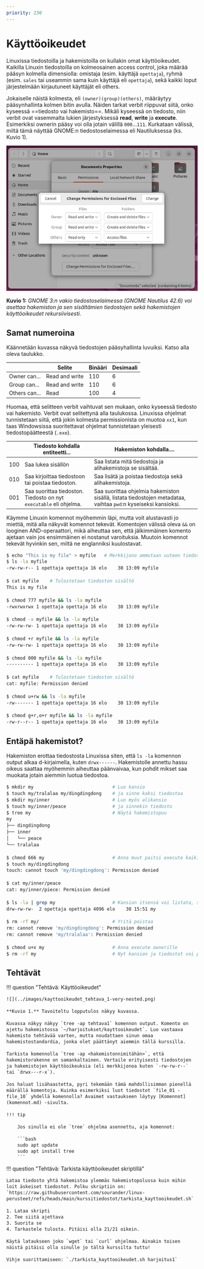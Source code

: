 ```yaml
---
priority: 230
---
```


# Käyttöoikeudet

Linuxissa tiedostoilla ja hakemistoilla on kullakin omat käyttöoikeudet. Kaikilla Linuxin tiedostoilla on kolmeosainen access control, joka määrää pääsyn kolmella dimensiolla: omistaja (esim. käyttäjä `opettaja`), ryhmä (esim. `sales` tai useammin sama kuin käyttäjä eli `opettaja`), sekä kaikki loput järjestelmään kirjautuneet käyttäjät eli others.

Jokaiselle näistä kolmesta, eli `(owner)(group)(others)`, määräytyy pääsynhallinta kolmen bitin avulla. Näiden tarkat verbit riippuvat siitä, onko kyseessä ==tiedosto vai hakemisto==. Mikäli kyseessä on tiedosto, niin verbit ovat vasemmalta lukien järjestyksessä **read**,  **write** ja **execute**.  Esimerkiksi ownerin pääsy voi olla jotain välillä `000`...`111`. Kurkataan välissä, miltä tämä näyttää GNOME:n tiedostoselaimessa eli Nautiluksessa (ks. Kuvio 1).



![Nautilus File Permissions](../images/nautilus-file-folders-permissions.png)

**Kuvio 1:** *GNOME 3:n vakio tiedostoselaimessa (GNOME Nautilus 42.6) voi asettaa hakemiston ja sen sisältämien tiedostojen sekä hakemistojen käyttöoikeudet rekursiivisesti.*



## Samat numeroina

Käännetään kuvassa näkyvä tiedostojen pääsyhallinta luvuiksi. Katso alla oleva taulukko.

|               | Selite         | Binääri | Desimaali |
| ------------- | -------------- | ------- | --------- |
| Owner can...  | Read and write | 110     | 6         |
| Group can...  | Read and write | 110     | 6         |
| Others can... | Read           | 100     | 4         |

Huomaa, että selitteen verbit vaihtuvat sen mukaan, onko kyseessä tiedosto vai hakemisto. Verbit ovat selitettynä alla taulukossa. Linuxissa ohjelmat tunnistetaan siitä, että jokin kolmesta permissionista on muotoa `xx1`, kun taas Windowsissa suoritettavat ohjelmat tunnistetaan yleisesti tiedostopäätteestä (`.exe`).

|     | Tiedosto kohdalla entiteetti...                                    | Hakemiston kohdalla....                                                                                         |
| --- | ------------------------------------------------------------------ | --------------------------------------------------------------------------------------------------------------- |
| 100 | Saa lukea sisällön                                                 | Saa listata mitä tiedostoja ja alihakemistoja se sisältää.                                                      |
| 010 | Saa kirjoittaa tiedostoon tai poistaa tiedoston.                   | Saa lisätä ja poistaa tiedostoja sekä alihakemistoja.                                                           |
| 001 | Saa suorittaa tiedoston. Tiedosto on nyt `executable` eli ohjelma. | Saa suorittaa ohjelmia hakemiston sisällä, listata tiedostojen metadataa, vaihtaa `pwd`:n kyseiseksi kansioksi. |

Käymme Linuxin komennot myöhemmin läpi, mutta voit alustavasti jo miettiä, mitä alla näkyvät komennot tekevät. Komentojen välissä oleva `&&` on looginen AND-operaattori, mikä aiheuttaa sen, että jälkimmäinen komento ajetaan vain jos ensimmäinen ei nostanut varoituksia. Muutoin komennot tekevät hyvinkin sen, miltä ne englanniksi kuulostavat.

```bash title="Bash"
$ echo "This is my file" > myfile   # Merkkijono ammutaan uuteen tiedostoon
$ ls -la myfile
-rw-rw-r-- 1 opettaja opettaja 16 elo    30 13:09 myfile

$ cat myfile    # Tulostetaan tiedoston sisältö
This is my file

$ chmod 777 myfile && ls -la myfile
-rwxrwxrwx 1 opettaja opettaja 16 elo    30 13:09 myfile

$ chmod -x myfile && ls -la myfile
-rw-rw-rw- 1 opettaja opettaja 16 elo    30 13:09 myfile

$ chmod +r myfile && ls -la myfile
-rw-rw-rw- 1 opettaja opettaja 16 elo    30 13:09 myfile

$ chmod 000 myfile && ls -la myfile
---------- 1 opettaja opettaja 16 elo    30 13:09 myfile

$ cat myfile    # Tulostetaan tiedoston sisältö
cat: myfile: Permission denied

$ chmod u+rw && ls -la myfile
-rw------- 1 opettaja opettaja 16 elo    30 13:09 myfile

$ chmod g+r,o+r myfile && ls -la myfile
-rw-r--r-- 1 opettaja opettaja 16 elo    30 13:09 myfile
```



## Entäpä hakemistot?

Hakemiston erottaa tiedostosta Linuxissa siten, että `ls -la` komennon output alkaa d-kirjaimella, kuten `drwx------`. Hakemistolle annettu hassu oikeus saattaa myöhemmin aiheuttaa päänvaivaa, kun pohdit mikset saa muokata jotain aiemmin luotua tiedostoa.

```bash title="Bash"
$ mkdir my                             # Luo kansio
$ touch my/tralalaa my/dingdingdong    # ja sinne kaksi tiedostoa
$ mkdir my/inner                       # Luo myös alikansio
$ touch my/inner/peace                 # ja sinnekin tiedosto
$ tree my                              # Näytä hakemistopuu
my
├── dingdingdong
├── inner
│   └── peace
└── tralalaa

$ chmod 666 my                         # Anna muut paitsi execute kaikille
$ touch my/dingdingdong
touch: cannot touch 'my/dingdingdong': Permission denied

$ cat my/inner/peace
cat: my/inner/piece: Permission denied

$ ls -la | grep my                     # Kansion itsensä voi listata, sisältöä ei.
drw-rw-rw-  2 opettaja opettaja 4096 elo    30 15:51 my

$ rm -rf my/                           # Yritä poistaa
rm: cannot remove 'my/dingdingdong': Permission denied
rm: cannot remove 'my/tralalaa': Permission denied

$ chmod u+x my                         # Anna execute ownerille
$ rm -rf my                            # Nyt kansion ja tiedostot voi poistaa
```

## Tehtävät

!!! question "Tehtävä: Käyttöoikeudet"

    ![](../images/kayttooikeudet_tehtava_1-very-nested.png)

    **Kuvio 1.** Tavoiteltu lopputulos näkyy kuvassa.

    Kuvassa näkyy näkyy `tree -ap tehtava1` komennon output. Komento on ajettu hakemistossa `~/harjoitukset/kayttooikeudet`. Luo vastaava hakemisto tehtävää varten, mutta noudattaen sinun omaa hakemistostandardia, jonka olet päättänyt aiemmin tällä kurssilla. 
    
    Tarkista komennolla `tree -ap <hakemistonnimitähän>`, että hakemistorakenne on samankaltainen. Vertaile erityisesti tiedostojen ja hakemistojen käyttöoikeuksia (eli merkkijonoa kuten `-rw-rw-r--` tai `drwx---r-x`).

    Jos haluat lisähaastetta, pyri tekemään tämä mahdollisimman pienellä määrällä komentoja. Kuinka esimerkiksi luot tiedostot `file_01 - file_10` yhdellä komennolla? Avaimet vastaukseen löytyy [Komennot](komennot.md) -sivulta.

    !!! tip

        Jos sinulla ei ole `tree` ohjelma asennettu, aja komennot:
        
        ```bash
        sudo apt update
        sudo apt install tree
        ```

!!! question "Tehtävä: Tarkista käyttöoikeudet skriptillä"

    Lataa tiedosto yhtä hakemistoa ylemmäs hakemistopolussa kuin mihin loit äskeiset tiedostot. Polku skriptiin on: `https://raw.githubusercontent.com/sourander/linux-perusteet/refs/heads/main/kurssitiedostot/tarkista_kayttooikeudet.sh`

    1. Lataa skripti
    2. Tee siitä ajettava
    3. Suorita se
    4. Tarkastele tulosta. Pitäisi olla 21/21 oikein.
    
    Käytä lataukseen joko `wget` tai `curl` ohjelmaa. Ainakin toisen näistä pitäisi olla sinulle jo tältä kurssilta tuttu!

    Vihje suorittamiseen: `./tarkista_kayttooikeudet.sh harjoitus1`

